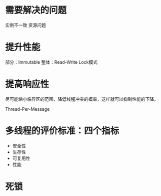 # 需要解决的问题

实例不一致 资源问题

# 提升性能

部分：Immutable 整体：Read-Write Lock模式

# 提高响应性

尽可能缩小临界区的范围，降低线程冲突的概率，这样就可以抑制性能的下降。

Thread-Per-Message

# 多线程的评价标准：四个指标

- 安全性
- 生存性
- 可复用性
- 性能

# 死锁